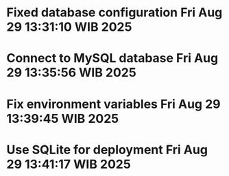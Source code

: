 # Fixed database configuration Fri Aug 29 13:31:10 WIB 2025
# Connect to MySQL database Fri Aug 29 13:35:56 WIB 2025
# Fix environment variables Fri Aug 29 13:39:45 WIB 2025
# Use SQLite for deployment Fri Aug 29 13:41:17 WIB 2025
